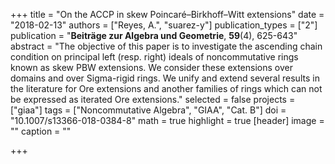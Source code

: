 +++
title = "On the ACCP in skew Poincaré–Birkhoff–Witt extensions"
date = "2018-02-13"
authors = ["Reyes, A.", "suarez-y"]
publication_types = ["2"]
publication = "**Beiträge zur Algebra und Geometrie**, **59**(4), 625-643"
abstract = "The objective of this paper is to investigate the ascending chain condition on principal left (resp. right) ideals of noncommutative rings known as skew PBW extensions. We consider these extensions over domains and over Sigma-rigid rings. We unify and extend several results in the literature for Ore extensions and another families of rings which can not be expressed as iterated Ore extensions."
selected = false
projects = ["giaa"]
tags = ["Noncommutative Algebra", "GIAA", "Cat. B"]
doi = "10.1007/s13366-018-0384-8"
math = true
highlight = true
[header]
image = ""
caption = ""

+++
